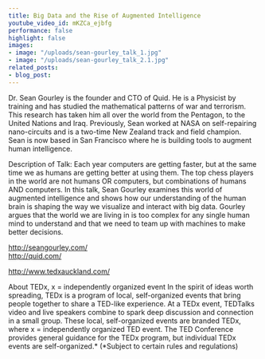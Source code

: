 ```yaml
---
title: Big Data and the Rise of Augmented Intelligence
youtube_video_id: mKZCa_ejbfg
performance: false
highlight: false
images:
- image: "/uploads/sean-gourley_talk_1.jpg"
- image: "/uploads/sean-gourley_talk_2.1.jpg"
related_posts:
- blog_post: 
---
```


Dr. Sean Gourley is the founder and CTO of Quid. He is a Physicist by training and has studied the mathematical patterns of war and terrorism. This research has taken him all over the world from the Pentagon, to the United Nations and Iraq. Previously, Sean worked at NASA on self-repairing nano-circuits and is a two-time New Zealand track and field champion. Sean is now based in San Francisco where he is building tools to augment human intelligence.

Description of Talk:
Each year computers are getting faster, but at the same time we as humans are getting better at using them. The top chess players in the world are not humans OR computers, but combinations of humans AND computers. In this talk, Sean Gourley examines this world of augmented intelligence and shows how our understanding of the human brain is shaping the way we visualize and interact with big data. Gourley argues that the world we are living in is too complex for any single human mind to understand and that we need to team up with machines to make better decisions.

http://seangourley.com/  
http://quid.com/

http://www.tedxauckland.com/

About TEDx, x = independently organized event
In the spirit of ideas worth spreading, TEDx is a program of local, self-organized events that bring people together to share a TED-like experience. At a TEDx event, TEDTalks video and live speakers combine to spark deep discussion and connection in a small group. These local, self-organized events are branded TEDx, where x = independently organized TED event. The TED Conference provides general guidance for the TEDx program, but individual TEDx events are self-organized.* (*Subject to certain rules and regulations)
